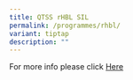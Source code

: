 ```yaml
---
title: QTSS rHBL SIL
permalink: /programmes/rhbl/
variant: tiptap
description: ""
---
```

<p>For more info please click <a href="/files/QTSS_rHBL_SIL_Information.pdf" rel="noopener noreferrer nofollow" target="_blank">Here</a></p>